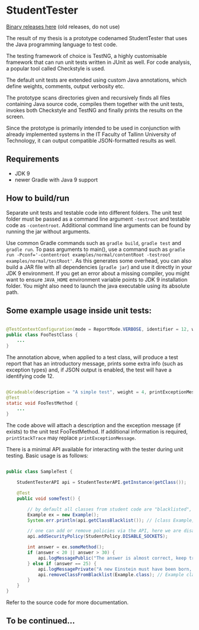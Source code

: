 # StudentTester

[Binary releases here](https://drive.google.com/open?id=0B3eDkXG2UC2tS1JRUi1Dc1dmQ28) (old releases, do not use)

The result of my thesis is a prototype codenamed StudentTester that uses the Java programming language to test code.

The testing framework of choice is TestNG, a highly customisable framework that can run unit tests written in JUnit as well. For code analysis, a popular tool called Checkstyle is used.

The default unit tests are extended using custom Java annotations, which define weights, comments, output verbosity etc.

The prototype scans directories given and recursively finds all files containing Java source code, compiles them together with the unit tests, invokes both Checkstyle and TestNG and finally prints the results on the screen.

Since the prototype is primarily intended to be used in conjunction with already implemented systems in the IT Faculty of Tallinn University of Technology, it can output compatible JSON-formatted results as well.

## Requirements

- JDK 9
- newer Gradle with Java 9 support

## How to build/run

Separate unit tests and testable code into different folders. The unit test folder must be passed as a command line argument ```-testroot``` and testable code as ```-contentroot```. Additional command line arguments can be found by running the jar without arguments.

Use common Gradle commands such as ```gradle build```, ```gradle test``` and ```gradle run```. To pass arguments to main(), use a command such as ```gradle run -Pconf='-contentroot examples/normal/contentRoot -testroot examples/normal/testRoot'```. As this generates some overhead, you can also build a JAR file with all dependencies (```gradle jar```) and use it directly in your JDK 9 environment. If you get an error about a missing compiler, you might want to ensure ```JAVA_HOME``` environment variable points to JDK 9 installation folder. You might also need to launch the java executable using its absolute path.

## Some example usage inside unit tests:

```java

@TestContextConfiguration(mode = ReportMode.VERBOSE, identifier = 12, welcomeMessage = "Hello")
public class FooTestClass {
	...
}
```

The annotation above, when applied to a test class, will produce a test report that has an introductory message, prints some extra info (such as exception types) and, if JSON output is enabled, the test will have a identifying code 12.

```java

@Gradeable(description = "A simple test", weight = 4, printExceptionMessage = true)
@Test
static void FooTestMethod {
	...
}
```

The code above will attach a description and the exception message (if exists) to the unit test FooTestMethod. If additional information is required, ```printStackTrace``` may replace ```printExceptionMessage```.

There is a minimal API available for interacting with the tester during unit testing. Basic usage is as follows:

```java

public class SampleTest {

    StudentTesterAPI api = StudentTesterAPI.getInstance(getClass());

    @Test
    public void someTest() {

        // by default all classes from student code are "blacklisted", which means some actions are restricted
        Example ex = new Example();
        System.err.println(api.getClassBlacklist()); // [class Example]

        // one can add or remove policies via the API, here we are disabling access to network sockets
        api.addSecurityPolicy(StudentPolicy.DISABLE_SOCKETS);

        int answer = ex.someMethod();
        if (answer < 20 || answer > 30) {
            api.logMessagePublic("The answer is almost correct, keep trying!"); // is visible in the report
        } else if (answer == 25) {
            api.logMessagePrivate("A new Einstein must have been born, but don't tell them."); // is visible only in JSON
            api.removeClassFromBlacklist(Example.class); // Example class can now do anything
        }
    }
}

```

Refer to the source code for more documentation.

## To be continued...